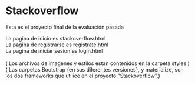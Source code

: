 # Stackoverflow
Esta es el proyecto final de la evaluación pasada

La pagina de inicio es stackoverflow.html <br>
La pagina de registrarse es registrate.html <br>
La pagina de iniciar sesion es login.html
<br><br>
( Los archivos de imagenes y estilos estan contenidos en la carpeta styles )
<br>
( Las carpetas Bootstrap {en sus diferentes versiones}, y materialize, son los dos frameworks que utilice en el proyecto "Stackoverflow".)
